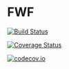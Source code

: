 # FWF

[![Build Status](https://travis-ci.org/matthew.churilla@outlook.com/FWF.jl.svg?branch=master)](https://travis-ci.org/matthew.churilla@outlook.com/FWF)

[![Coverage Status](https://coveralls.io/repos/matthew.churilla@outlook.com/FWF.jl/badge.svg?branch=master&service=github)](https://coveralls.io/github/matthew.churilla@outlook.com/FWF?branch=master)

[![codecov.io](http://codecov.io/github/matthew.churilla@outlook.com/FWF.jl/coverage.svg?branch=master)](http://codecov.io/github/matthew.churilla@outlook.com/FWF?branch=master)
